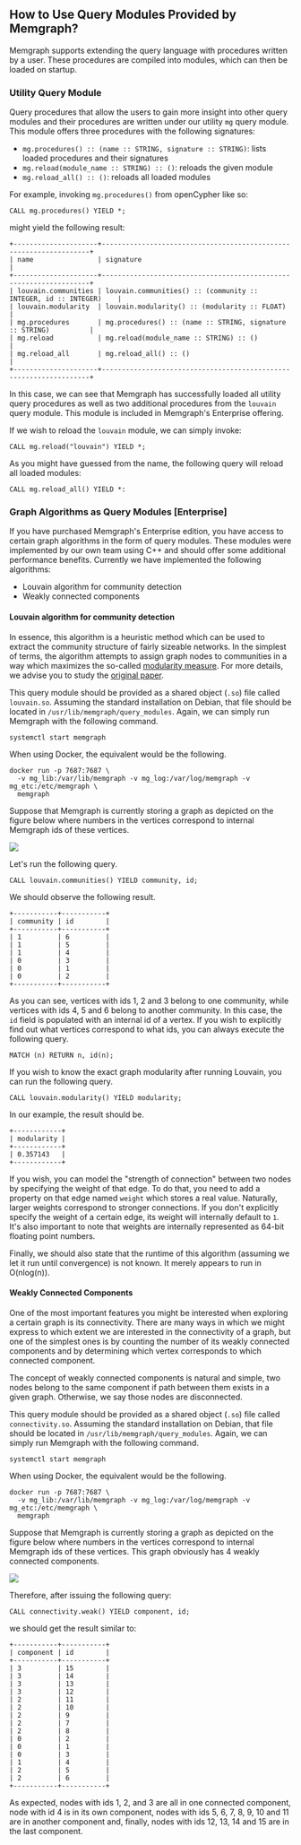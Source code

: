 ## How to Use Query Modules Provided by Memgraph?

Memgraph supports extending the query language with procedures written by a
user. These procedures are compiled into modules, which can then be loaded on
startup.

### Utility Query Module

Query procedures that allow the users to gain more insight into other query
modules and their procedures are written under our utility `mg` query module.
This module offers three procedures with the following signatures:

* `mg.procedures() :: (name :: STRING, signature :: STRING)`: lists loaded
  procedures and their signatures
* `mg.reload(module_name :: STRING) :: ()`: reloads the given module
* `mg.reload_all() :: ()`: reloads all loaded modules

For example, invoking `mg.procedures()` from openCypher like so:

```opencypher
CALL mg.procedures() YIELD *;
```

might yield the following result:

```plaintext
+---------------------+-------------------------------------------------------------------+
| name                | signature                                                         |
+---------------------+-------------------------------------------------------------------+
| louvain.communities | louvain.communities() :: (community :: INTEGER, id :: INTEGER)    |
| louvain.modularity  | louvain.modularity() :: (modularity :: FLOAT)                     |
| mg.procedures       | mg.procedures() :: (name :: STRING, signature :: STRING)          |
| mg.reload           | mg.reload(module_name :: STRING) :: ()                            |
| mg.reload_all       | mg.reload_all() :: ()                                             |
+---------------------+-------------------------------------------------------------------+
```

In this case, we can see that Memgraph has successfully loaded all utility query
procedures as well as two additional procedures from the `louvain` query module.
This module is included in Memgraph's Enterprise offering.

If we wish to reload the `louvain` module, we can simply invoke:

```opencypher
CALL mg.reload("louvain") YIELD *;
```

As you might have guessed from the name, the following query will reload all
loaded modules:

```opencypher
CALL mg.reload_all() YIELD *:
```

### Graph Algorithms as Query Modules [Enterprise]

If you have purchased Memgraph's Enterprise edition, you have access to
certain graph algorithms in the form of query modules. These modules were
implemented by our own team using C++ and should offer some additional
performance benefits. Currently we have implemented the following algorithms:

* Louvain algorithm for community detection
* Weakly connected components

#### Louvain algorithm for community detection

In essence, this algorithm is a heuristic method which can be used to extract
the community structure of fairly sizeable networks. In the simplest of terms,
the algorithm attempts to assign graph nodes to communities in a way which
maximizes the so-called [modularity
measure](https://en.wikipedia.org/wiki/Modularity_(networks)). For more details,
we advise you to study the [original paper](https://arxiv.org/pdf/0803.0476.pdf).

This query module should be provided as a shared object (`.so`) file called
`louvain.so`. Assuming the standard installation on Debian, that file should be
located in `/usr/lib/memgraph/query_modules`. Again, we can simply run Memgraph with
the following command.

```plaintext
systemctl start memgraph
```

When using Docker, the equivalent would be the following.

```plaintext
docker run -p 7687:7687 \
  -v mg_lib:/var/lib/memgraph -v mg_log:/var/log/memgraph -v mg_etc:/etc/memgraph \
  memgraph
```

Suppose that Memgraph is currently storing a graph as depicted on the figure
below where numbers in the vertices correspond to internal Memgraph ids of these
vertices.

![](../data/louvain_graph.png)

Let's run the following query.

```opencypher
CALL louvain.communities() YIELD community, id;
```

We should observe the following result.

```plaintext
+-----------+-----------+
| community | id        |
+-----------+-----------+
| 1         | 6         |
| 1         | 5         |
| 1         | 4         |
| 0         | 3         |
| 0         | 1         |
| 0         | 2         |
+-----------+-----------+
```

As you can see, vertices with ids 1, 2 and 3 belong to one community, while
vertices with ids 4, 5 and 6 belong to another community. In this case, the `id`
field is populated with an internal id of a vertex. If you wish to explicitly
find out what vertices correspond to what ids, you can always execute the
following query.

```opencypher
MATCH (n) RETURN n, id(n);
```

If you wish to know the exact graph modularity after running Louvain, you can
run the following query.

```opencypher
CALL louvain.modularity() YIELD modularity;
```

In our example, the result should be.

```plaintext
+------------+
| modularity |
+------------+
| 0.357143   |
+------------+
```

If you wish, you can model the "strength of connection" between two nodes by
specifying the weight of that edge. To do that, you need to add a property on
that edge named `weight` which stores a real value. Naturally, larger weights
correspond to stronger connections. If you don't explicitly specify the weight
of a certain edge, its weight will internally default to `1`. It's also
important to note that weights are internally represented as 64-bit floating
point numbers.

Finally, we should also state that the runtime of this algorithm (assuming we
let it run until convergence) is not known. It merely appears to run in
O(nlog(n)).

#### Weakly Connected Components

One of the most important features you might be interested when exploring a
certain graph is its connectivity. There are many ways in which we might express
to which extent we are interested in the connectivity of a graph, but one of the
simplest ones is by counting the number of its weakly connected components and
by determining which vertex corresponds to which connected component.

The concept of weakly connected components is natural and simple, two nodes
belong to the same component if path between them exists in a given graph.
Otherwise, we say those nodes are disconnected.

This query module should be provided as a shared object (`.so`) file called
`connectivity.so`. Assuming the standard installation on Debian, that file
should be located in `/usr/lib/memgraph/query_modules`. Again, we can simply run
Memgraph with the following command.

```plaintext
systemctl start memgraph
```

When using Docker, the equivalent would be the following.

```plaintext
docker run -p 7687:7687 \
  -v mg_lib:/var/lib/memgraph -v mg_log:/var/log/memgraph -v mg_etc:/etc/memgraph \
  memgraph
```

Suppose that Memgraph is currently storing a graph as depicted on the figure
below where numbers in the vertices correspond to internal Memgraph ids of these
vertices. This graph obviously has 4 weakly connected components.

![](../data/wcc_graph.png)

Therefore, after issuing the following query:

```opencypher
CALL connectivity.weak() YIELD component, id;
```

we should get the result similar to:

```plaintext
+-----------+-----------+
| component | id        |
+-----------+-----------+
| 3         | 15        |
| 3         | 14        |
| 3         | 13        |
| 3         | 12        |
| 2         | 11        |
| 2         | 10        |
| 2         | 9         |
| 2         | 7         |
| 2         | 8         |
| 0         | 2         |
| 0         | 1         |
| 0         | 3         |
| 1         | 4         |
| 2         | 5         |
| 2         | 6         |
+-----------+-----------+
```

As expected, nodes with ids 1, 2, and 3 are all in one connected component,
node with id 4 is in its own component, nodes with ids 5, 6, 7, 8, 9, 10 and 11
are in another component and, finally, nodes with ids 12, 13, 14 and 15 are in
the last component.
